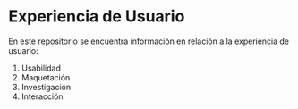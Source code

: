 # Experiencia de Usuario

En este repositorio se encuentra información en relación a la experiencia de usuario:

1. Usabilidad
2. Maquetación
3. Investigación
4. Interacción
